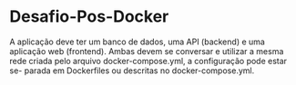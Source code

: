 # Desafio-Pos-Docker
A aplicação deve ter um banco de dados, uma API (backend) e uma aplicação web (frontend). Ambas devem se conversar e utilizar a mesma rede criada pelo arquivo docker-compose.yml, a configuração pode estar se- parada em Dockerfiles ou descritas no docker-compose.yml. 
